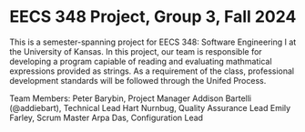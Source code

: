 # EECS 348 Project, Group 3, Fall 2024

This is a semester-spanning project for EECS 348: Software Engineering I at the University of Kansas. In this project, our team is responsible for developing a program capiable of reading and evaluating mathmatical expressions provided as strings. As a requirement of the class, professional development standards will be followed through the Unifed Process.

Team Members:
Peter Barybin, Project Manager
Addison Bartelli (@addiebart), Technical Lead
Hart Nurnbug, Quality Assurance Lead
Emily Farley, Scrum Master
Arpa Das, Configuration Lead